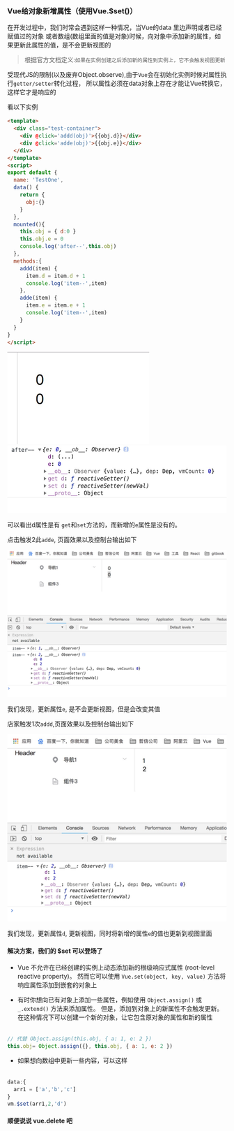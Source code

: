 ### Vue给对象新增属性（使用Vue.$set()）

在开发过程中，我们时常会遇到这样一种情况，当Vue的data 里边声明或者已经赋值过的对象
或者数组(数组里面的值是对象)时候，向对象中添加新的属性，如果更新此属性的值，是不会更新视图的

>根据官方文档定义:`如果在实例创建之后添加新的属性到实例上，它不会触发视图更新`

受现代JS的限制(以及废弃Object.observe),由于`Vue`会在初始化实例时候对属性执行`getter/setter`转化过程，
所以属性必须在data对象上存在才能让Vue转换它，这样它才是响应的

看以下实例

```html
<template>
  <div class="test-container">
    <div @click='addd(obj)'>{{obj.d}}</div>
    <div @click='adde(obj)'>{{obj.e}}</div>
  </div>
</template>
<script>
export default {
  name: 'TestOne',
  data() {
    return {
      obj:{}
    }
  },
  mounted(){
    this.obj = { d:0 }
    this.obj.e = 0
    console.log('after--',this.obj)
  },
  methods:{
    addd(item) {
      item.d = item.d + 1
      console.log('item--',item)
    },
    adde(item) {
      item.e = item.e + 1
      console.log('item--',item)
    }
  }
}
</script>
```
![图1](./img/set/set-2.jpg)
![图1](./img/set/set-1.jpg)

可以看出d属性是有 `get`和`set`方法的，而新增的`e`属性是没有的。


点击触发2此`adde`, 页面效果以及控制台输出如下

![图2](./img/set/set-3.jpg)

我们发现，更新属性`e`, 是不会更新视图，但是会改变其值

店家触发1次`addd`,页面效果以及控制台输出如下

![图2](./img/set/set-4.jpg)

我们发现，更新属性`d`, 更新视图，同时将新增的属性`e`的值也更新到视图里面


#### 解决方案，我们的 $set  可以登场了

* Vue 不允许在已经创建的实例上动态添加新的根级响应式属性 (root-level reactive property)。
然而它可以使用 `Vue.set(object, key, value)` 方法将响应属性添加到嵌套的对象上


* 有时你想向已有对象上添加一些属性，例如使用 `Object.assign()` 或 `_.extend()` 方法来添加属性。
但是，添加到对象上的新属性不会触发更新。在这种情况下可以创建一个新的对象，让它包含原对象的属性和新的属性

```js

// 代替 Object.assign(this.obj, { a: 1, e: 2 })
this.obj= Object.assign({}, this.obj, { a: 1, e: 2 })

```

* 如果想向数组中更新一些内容，可以这样

```js

data:{
  arr1 = ['a','b','c']
}
vm.$set(arr1,2,'d')

```

#### 顺便说说 vue.delete 吧







